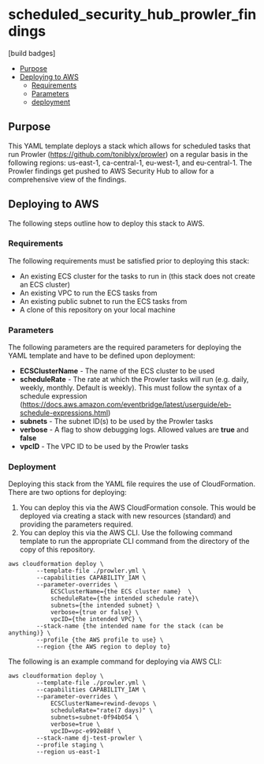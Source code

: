 # scheduled_security_hub_prowler_findings

[build badges]

- [Purpose](#purpose)
- [Deploying to AWS](#deploying-to-aws)
  - [Requirements](#requirements)
  - [Parameters](#parameters)
  - [deployment](#deployment)

## Purpose

This YAML template deploys a stack which allows for scheduled tasks that run Prowler (https://github.com/toniblyx/prowler) on a regular basis in the following regions: us-east-1, ca-central-1, eu-west-1, and eu-central-1. The Prowler findings get pushed to AWS Security Hub to allow for a comprehensive view of the findings.

## Deploying to AWS

The following steps outline how to deploy this stack to AWS.

### Requirements

The following requirements must be satisfied prior to deploying this stack:
- An existing ECS cluster for the tasks to run in (this stack does not create an ECS cluster)
- An existing VPC to run the ECS tasks from
- An existing public subnet to run the ECS tasks from
- A clone of this repository on your local machine

### Parameters

The following parameters are the required parameters for deploying the YAML template and have to be defined upon deployment:
- **ECSClusterName** - The name of the ECS cluster to be used
- **scheduleRate** - The rate at which the Prowler tasks will run (e.g. daily, weekly, monthly. Default is weekly). This must follow the syntax of a schedule expression (https://docs.aws.amazon.com/eventbridge/latest/userguide/eb-schedule-expressions.html)
- **subnets** - The subnet ID(s) to be used by the Prowler tasks
- **verbose** - A flag to show debugging logs. Allowed values are **true** and **false**
- **vpcID** - The VPC ID to be used by the Prowler tasks

### Deployment

Deploying this stack from the YAML file requires the use of CloudFormation. There are two options for deploying:
1. You can deploy this via the AWS CloudFormation console. This would be deployed via creating a stack with new resources (standard) and providing the parameters required.
2. You can deploy this via the AWS CLI. Use the following command template to run the appropriate CLI command from the directory of the copy of this repository.
```
aws cloudformation deploy \
        --template-file ./prowler.yml \
        --capabilities CAPABILITY_IAM \
        --parameter-overrides \
            ECSClusterName={the ECS cluster name}  \
            scheduleRate={the intended schedule rate}\
            subnets={the intended subnet} \
            verbose={true or false} \
            vpcID={the intended VPC} \
        --stack-name {the intended name for the stack (can be anything)} \
        --profile {the AWS profile to use} \
        --region {the AWS region to deploy to}
```

The following is an example command for deploying via AWS CLI:

```
aws cloudformation deploy \
        --template-file ./prowler.yml \
        --capabilities CAPABILITY_IAM \
        --parameter-overrides \
            ECSClusterName=rewind-devops \
            scheduleRate="rate(7 days)" \
            subnets=subnet-0f94b054 \
            verbose=true \
            vpcID=vpc-e992e88f \
        --stack-name dj-test-prowler \
        --profile staging \
        --region us-east-1
```
